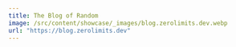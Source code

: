 ```yaml
---
title: The Blog of Random
image: /src/content/showcase/_images/blog.zerolimits.dev.webp
url: "https://blog.zerolimits.dev"
---
```

